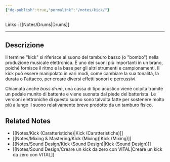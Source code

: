 ```yaml
---
{"dg-publish":true,"permalink":"/notes/kick/"}
---
```


Links:: [[Notes/Drums\|Drums]]

---
## Descrizione

Il termine "kick" si riferisce al suono del tamburo basso (o "bombo") nella produzione musicale elettronica. È uno dei suoni più importanti in un brano, poiché fornisce il ritmo e la base per gli altri strumenti e campionamenti. Il kick può essere manipolato in vari modi, come cambiare la sua tonalità, la durata o l'attacco, per creare diversi effetti sonori e percussivi.

Chiamata anche _bass drum_, una cassa di tipo acustico viene colpita tramite un pedale munito di battente e viene suonata dal piede del batterista. Le versioni elettroniche di questo suono sono talvolta fatte per sostenere molto più a lungo il suono relativamente breve prodotto da un tamburo fisico.

## Related Notes

- [[Notes/Kick (Caratteristiche)\|Kick (Caratteristiche)]]
- [[Notes/Mixing & Mastering/Kick (Mixing)\|Kick (Mixing)]]
- [[Notes/Sound Design/Kick (Sound Design)\|Kick (Sound Design)]]
- [[Notes/Sound Design/Creare un kick da zero con VITAL\|Creare un kick da zero con VITAL]]



